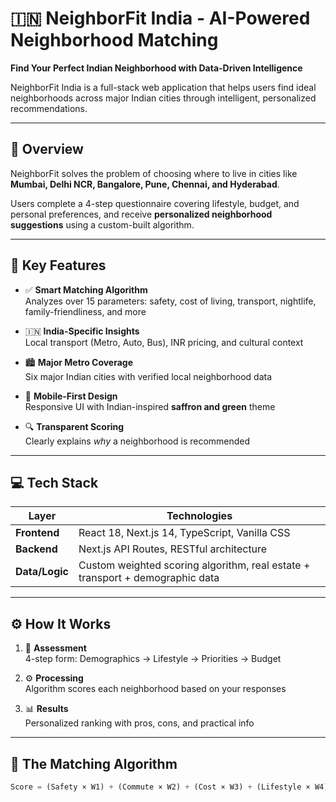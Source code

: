 # 🇮🇳 NeighborFit India - AI-Powered Neighborhood Matching

**Find Your Perfect Indian Neighborhood with Data-Driven Intelligence**

NeighborFit India is a full-stack web application that helps users find ideal neighborhoods across major Indian cities through intelligent, personalized recommendations.

---

## 🧠 Overview

NeighborFit solves the problem of choosing where to live in cities like **Mumbai, Delhi NCR, Bangalore, Pune, Chennai, and Hyderabad**.

Users complete a 4-step questionnaire covering lifestyle, budget, and personal preferences, and receive **personalized neighborhood suggestions** using a custom-built algorithm.

---

## 🔑 Key Features

- ✅ **Smart Matching Algorithm**  
  Analyzes over 15 parameters: safety, cost of living, transport, nightlife, family-friendliness, and more

- 🇮🇳 **India-Specific Insights**  
  Local transport (Metro, Auto, Bus), INR pricing, and cultural context

- 🏙️ **Major Metro Coverage**  
  Six major Indian cities with verified local neighborhood data

- 📱 **Mobile-First Design**  
  Responsive UI with Indian-inspired **saffron and green** theme

- 🔍 **Transparent Scoring**  
  Clearly explains *why* a neighborhood is recommended

---

## 💻 Tech Stack

| Layer     | Technologies |
|-----------|--------------|
| **Frontend**  | React 18, Next.js 14, TypeScript, Vanilla CSS |
| **Backend**   | Next.js API Routes, RESTful architecture |
| **Data/Logic**| Custom weighted scoring algorithm, real estate + transport + demographic data |

---

## ⚙️ How It Works

1. 📝 **Assessment**  
   4-step form: Demographics → Lifestyle → Priorities → Budget

2. ⚙️ **Processing**  
   Algorithm scores each neighborhood based on your responses

3. 📊 **Results**  
   Personalized ranking with pros, cons, and practical info

---

## 🧮 The Matching Algorithm

```ts
Score = (Safety × W1) + (Commute × W2) + (Cost × W3) + (Lifestyle × W4) + (Transport × W5)
